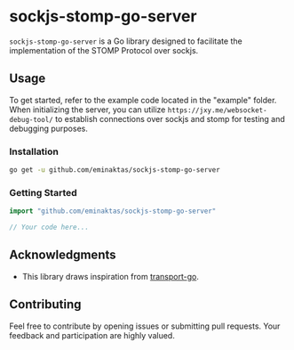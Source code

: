 # sockjs-stomp-go-server

`sockjs-stomp-go-server` is a Go library designed to facilitate the implementation of the STOMP Protocol over sockjs.

## Usage

To get started, refer to the example code located in the "example" folder. When initializing the server, you can utilize `https://jxy.me/websocket-debug-tool/` to establish connections over sockjs and stomp for testing and debugging purposes.

### Installation

```bash
go get -u github.com/eminaktas/sockjs-stomp-go-server
```

### Getting Started

```go
import "github.com/eminaktas/sockjs-stomp-go-server"

// Your code here...
```

## Acknowledgments

- This library draws inspiration from [transport-go](https://github.com/vmware/transport-go).

## Contributing

Feel free to contribute by opening issues or submitting pull requests. Your feedback and participation are highly valued.
